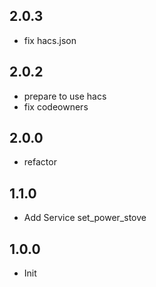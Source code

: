 2.0.3
-----

- fix hacs.json

2.0.2
-----
- prepare to use hacs
- fix codeowners

2.0.0
-----

- refactor

1.1.0
-----

- Add Service set_power_stove

1.0.0
-----

- Init
